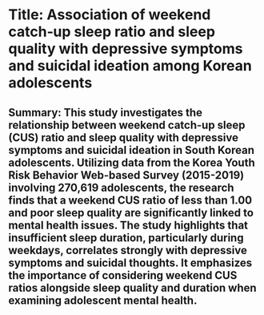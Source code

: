 # Title: Association of weekend catch‑up sleep ratio and sleep quality with depressive symptoms and suicidal ideation among Korean adolescents

## Summary: This study investigates the relationship between weekend catch-up sleep (CUS) ratio and sleep quality with depressive symptoms and suicidal ideation in South Korean adolescents. Utilizing data from the Korea Youth Risk Behavior Web-based Survey (2015-2019) involving 270,619 adolescents, the research finds that a weekend CUS ratio of less than 1.00 and poor sleep quality are significantly linked to mental health issues. The study highlights that insufficient sleep duration, particularly during weekdays, correlates strongly with depressive symptoms and suicidal thoughts. It emphasizes the importance of considering weekend CUS ratios alongside sleep quality and duration when examining adolescent mental health.
